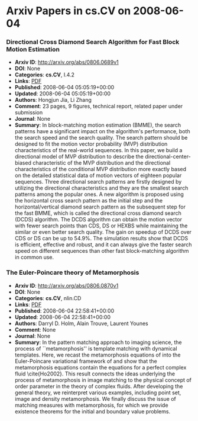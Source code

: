 # Arxiv Papers in cs.CV on 2008-06-04
### Directional Cross Diamond Search Algorithm for Fast Block Motion Estimation
- **Arxiv ID**: http://arxiv.org/abs/0806.0689v1
- **DOI**: None
- **Categories**: **cs.CV**, I.4.2
- **Links**: [PDF](http://arxiv.org/pdf/0806.0689v1)
- **Published**: 2008-06-04 05:05:19+00:00
- **Updated**: 2008-06-04 05:05:19+00:00
- **Authors**: Hongjun Jia, Li Zhang
- **Comment**: 23 pages, 9 figures, technical report, related paper under submission
- **Journal**: None
- **Summary**: In block-matching motion estimation (BMME), the search patterns have a significant impact on the algorithm's performance, both the search speed and the search quality. The search pattern should be designed to fit the motion vector probability (MVP) distribution characteristics of the real-world sequences. In this paper, we build a directional model of MVP distribution to describe the directional-center-biased characteristic of the MVP distribution and the directional characteristics of the conditional MVP distribution more exactly based on the detailed statistical data of motion vectors of eighteen popular sequences. Three directional search patterns are firstly designed by utilizing the directional characteristics and they are the smallest search patterns among the popular ones. A new algorithm is proposed using the horizontal cross search pattern as the initial step and the horizontal/vertical diamond search pattern as the subsequent step for the fast BMME, which is called the directional cross diamond search (DCDS) algorithm. The DCDS algorithm can obtain the motion vector with fewer search points than CDS, DS or HEXBS while maintaining the similar or even better search quality. The gain on speedup of DCDS over CDS or DS can be up to 54.9%. The simulation results show that DCDS is efficient, effective and robust, and it can always give the faster search speed on different sequences than other fast block-matching algorithm in common use.



### The Euler-Poincare theory of Metamorphosis
- **Arxiv ID**: http://arxiv.org/abs/0806.0870v1
- **DOI**: None
- **Categories**: **cs.CV**, nlin.CD
- **Links**: [PDF](http://arxiv.org/pdf/0806.0870v1)
- **Published**: 2008-06-04 22:58:41+00:00
- **Updated**: 2008-06-04 22:58:41+00:00
- **Authors**: Darryl D. Holm, Alain Trouve, Laurent Younes
- **Comment**: None
- **Journal**: None
- **Summary**: In the pattern matching approach to imaging science, the process of ``metamorphosis'' is template matching with dynamical templates. Here, we recast the metamorphosis equations of into the Euler-Poincare variational framework of and show that the metamorphosis equations contain the equations for a perfect complex fluid \cite{Ho2002}. This result connects the ideas underlying the process of metamorphosis in image matching to the physical concept of order parameter in the theory of complex fluids. After developing the general theory, we reinterpret various examples, including point set, image and density metamorphosis. We finally discuss the issue of matching measures with metamorphosis, for which we provide existence theorems for the initial and boundary value problems.



